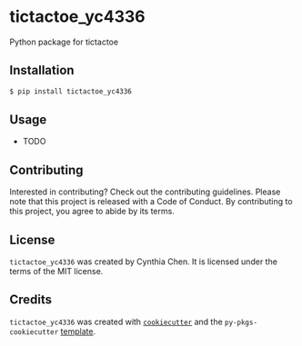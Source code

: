 # tictactoe_yc4336

Python package for tictactoe

## Installation

```bash
$ pip install tictactoe_yc4336
```

## Usage

- TODO

## Contributing

Interested in contributing? Check out the contributing guidelines. Please note that this project is released with a Code of Conduct. By contributing to this project, you agree to abide by its terms.

## License

`tictactoe_yc4336` was created by Cynthia Chen. It is licensed under the terms of the MIT license.

## Credits

`tictactoe_yc4336` was created with [`cookiecutter`](https://cookiecutter.readthedocs.io/en/latest/) and the `py-pkgs-cookiecutter` [template](https://github.com/py-pkgs/py-pkgs-cookiecutter).

